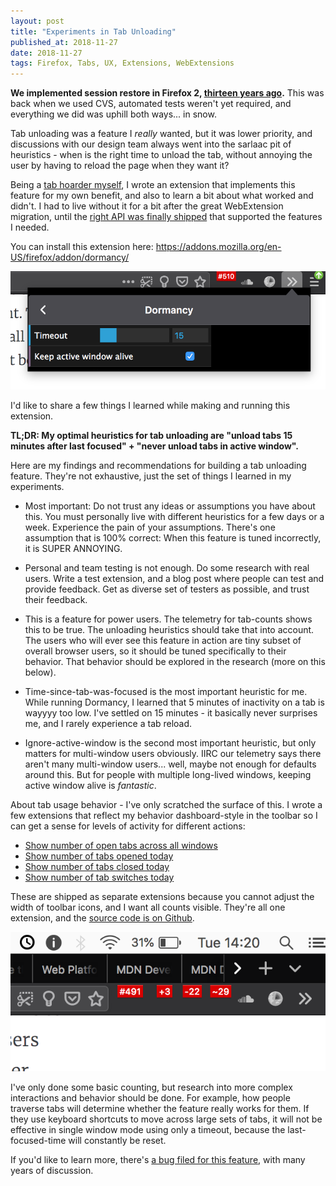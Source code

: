 ```yaml
---
layout: post
title: "Experiments in Tab Unloading"
published_at: 2018-11-27
date: 2018-11-27
tags: Firefox, Tabs, UX, Extensions, WebExtensions
---
```


**We implemented session restore in Firefox 2, [thirteen years ago](https://bugzilla.mozilla.org/show_bug.cgi?id=328154).** This was back when we used CVS, automated tests weren't yet required, and everything we did was uphill both ways... in snow.

Tab unloading was a feature I *really* wanted, but it was lower priority, and discussions with our design team always went into the sarlaac pit of heuristics - when is the right time to unload the tab, without annoying the user by having to reload the page when they want it?

Being a [tab hoarder myself](https://metafluff.com/2017/07/21/i-am-a-tab-hoarder/), I wrote an extension that implements this feature for my own benefit, and also to learn a bit about what worked and didn't. I had to live without it for a bit after the great WebExtension migration, until the [right API was finally shipped](https://bugzilla.mozilla.org/show_bug.cgi?id=1128502) that supported the features I needed.

You can install this extension here: https://addons.mozilla.org/en-US/firefox/addon/dormancy/

![Dormancy Options](dormancy.png)

I'd like to share a few things I learned while making and running this extension.

**TL;DR: My optimal heuristics for tab unloading are "unload tabs 15 minutes after last focused" + "never unload tabs in active window".**

Here are my findings and recommendations for building a tab unloading feature. They're not exhaustive, just the set of things I learned in my experiments.

* Most important: Do not trust any ideas or assumptions you have about this. You must personally live with different heuristics for a few days or a week. Experience the pain of your assumptions. There's one assumption that is 100% correct: When this feature is tuned incorrectly, it is SUPER ANNOYING.

* Personal and team testing is not enough. Do some research with real users. Write a test extension, and a blog post where people can test and provide feedback. Get as diverse set of testers as possible, and trust their feedback.

* This is a feature for power users. The telemetry for tab-counts shows this to be true. The unloading heuristics should take that into account. The users who will ever see this feature in action are tiny subset of overall browser users, so it should be tuned specifically to their behavior. That behavior should be explored in the research (more on this below).

* Time-since-tab-was-focused is the most important heuristic for me. While running Dormancy, I learned that 5 minutes of inactivity on a tab is wayyyy too low.  I've settled on 15 minutes - it basically never surprises me, and I rarely experience a tab reload.

* Ignore-active-window is the second most important heuristic, but only matters for multi-window users obviously. IIRC our telemetry says there aren't many multi-window users... well, maybe not enough for defaults around this. But for people with multiple long-lived windows, keeping active window alive is *fantastic*.

About tab usage behavior - I've only scratched the surface of this. I wrote a few extensions that reflect my behavior dashboard-style in the toolbar so I can get a sense for levels of activity for different actions:

* [Show number of open tabs across all windows](https://addons.mozilla.org/en-US/firefox/addon/tab-count-button/)
* [Show number of tabs opened today](https://addons.mozilla.org/en-US/firefox/addon/tabs-opened-button/)
* [Show number of tabs closed today](https://addons.mozilla.org/en-US/firefox/addon/tabs-closed-button/)
* [Show number of tab switches today](https://addons.mozilla.org/en-US/firefox/addon/tabs-switched-button/)

These are shipped as separate extensions because you cannot adjust the width of toolbar icons, and I want all counts visible. They're all one extension, and the [source code is on Github](https://github.com/autonome/tabstatistics).

![Tab Statistics](tabstats.png)

I've only done some basic counting, but research into more complex interactions and behavior should be done. For example, how people traverse tabs will determine whether the feature really works for them. If they use keyboard shortcuts to move across large sets of tabs, it will not be effective in single window mode using only a timeout, because the last-focused-time will constantly be reset.

If you'd like to learn more, there's [a bug filed for this feature](https://bugzilla.mozilla.org/show_bug.cgi?id=675539), with many years of discussion.
